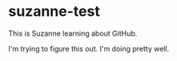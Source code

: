 # suzanne-test
This is Suzanne learning about GitHub.

I'm trying to figure this out. I'm doing pretty well. 
